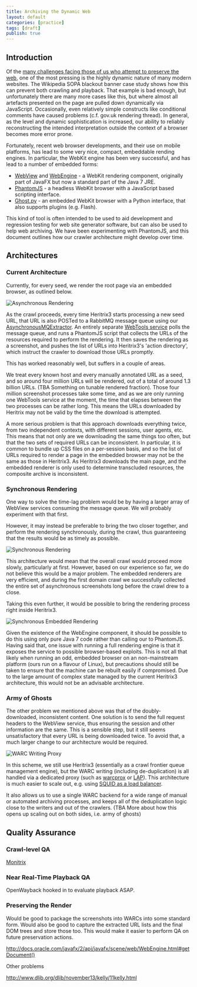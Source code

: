```yaml
---
title: Archiving the Dynamic Web
layout: default
categories: [practice]
tags: [draft]
publish: true
---
```


## Introduction ##
Of the [many challenges facing those of us who attempt to preserve the web](http://blog.dshr.org/2012/05/harvesting-and-preserving-future-web.html), one of the most pressing is the highly dynamic nature of many modern websites. The Wikipedia SOPA blackout banner case study shows how this can prevent both crawling and playback.  That example is bad enough, but unfortunately there are many more cases like this, but where almost all artefacts presented on the page are pulled down dynamically via JavaScript. Occasionally, even relatively simple constructs like conditional comments have caused problems (c.f. gov.uk rendering thread). In general, as the level and dynamic sophistication is increased, our ability to reliably reconstructing the intended interpretation outside the context of a browser becomes more error prone. 

Fortunately, recent web browser developments, and their use on mobile platforms, has lead to some very nice, compact, embeddable rending engines. In particular, the WebKit engine has been very successful, and has lead to a number of embedded forms:

* [WebView](http://docs.oracle.com/javafx/2/api/javafx/scene/web/WebView.html) and [WebEngine](http://docs.oracle.com/javafx/2/api/javafx/scene/web/WebEngine.html) - a WebKit rendering component, originally part of JavaFX but now a standard part of the Java 7 JRE.
* [PhantomJS](http://phantomjs.org/) - a headless WebKit browser with a JavaScript based scripting interface.
* [Ghost.py](http://jeanphix.me/Ghost.py/) - an embedded WebKit browser with a Python interface, that also supports plugins (e.g. Flash).

This kind of tool is often intended to be used to aid development and regression testing for web site generator software, but can also be used to help web archiving. We have been experimenting with PhantomJS, and this document outlines how our crawler architecture might develop over time.

## Architectures ##

### Current Architecture ###

Currently, for every seed, we render the root page via an embedded browser, as outlined below. 

![Asynchronous Rendering](https://raw.github.com/anjackson/keeping-codes/gh-pages/practice/images/crawler-async.jpeg)

As the crawl proceeds, every time Heritrix3 starts processing a new seed URL, that URL is also POSTed to a RabbitMQ message queue using our [AsynchronousMQExtractor](https://github.com/ukwa/bl-heritrix-modules). An entirely separate [WebTools service](https://github.com/openplanets/wap/tree/master/WebTools
) polls the message queue, and runs a PhantomJS script that collects the URLs of the resources required to perform the rendering. It then saves the rendering as a screenshot, and pushes the list of URLs into Heritrix3's 'action directory', which instruct the crawler to download those URLs promptly. 

This has worked reasonably well, but suffers in a couple of areas.

We treat every known host and every manually annotated URL as a seed, and so around four million URLs will be rendered, out of a total of around 1.3 billion URLs. (TBA Something on tunable rendered fraction). Those four million screenshot processes take some time, and as we are only running one WebTools service at the moment, the time that elapses between the two processes can be rather long. This means the URLs downloaded by Heritrix may not be valid by the time the download is attempted.

A more serious problem is that this approach downloads everything twice, from two independent contexts, with different sessions, user agents, etc. This means that not only are we downloading the same things too often, but that the two sets of required URLs can be inconsistent. In particular, it is common to bundle up CSS files on a per-session basis, and so the list of URLs required to render a page in the embedded browser may not be the same as those in Heritrix3. As Heritrix3 downloads the main page, and the embedded renderer is only used to determine transcluded resources, the composite archive is inconsistent.

### Synchronous Rendering ###
One way to solve the time-lag problem would be by having a larger array of WebView services consuming the message queue. We will probably experiment with that first.

However, it may instead be preferable to bring the two closer together, and perform the rendering synchronously, during the crawl, thus guaranteeing that the results would be as timely as possible.

![Synchronous Rendering](https://raw.github.com/anjackson/keeping-codes/gh-pages/practice/images/crawler-sync.jpeg)

This architecture would mean that the overall crawl would proceed more slowly, particularly at first. However, based on our experience so far, we do not believe this would be a major problem. The embedded renderers are very efficient, and during the first domain crawl we successfully collected the entire set of asynchronous screenshots long before the crawl drew to a close.

Taking this even further, it would be possible to bring the rendering process right inside Heritrix3.

![Synchronous Embedded Rendering](https://raw.github.com/anjackson/keeping-codes/gh-pages/practice/images/crawler-sync-embed.jpeg)

Given the existence of the WebEngine component, it should be possible to do this using only pure Java 7 code rather than calling our to PhantomJS. Having said that, one issue with running a full rendering engine is that it exposes the service to possible browser-based exploits. This is not all that likely when running an odd, embedded browser on an non-mainstream platform (ours run on a flavour of Linux), but precautions should still be taken to ensure that the machine can be rebuilt easily if compromised.  Due to the large amount of complex state managed by the current Heritrix3 architecture, this would not be an advisable architecture.

### Army of Ghosts ###
The other problem we mentioned above was that of the doubly-downloaded, inconsistent content. One solution is to send the full request headers to the WebView service, thus ensuring the session and other information are the same. This is a sensible step, but it still seems unsatisfactory that every URL is being downloaded twice. To avoid that, a much larger change to our architecture would be required.

![WARC Writing Proxy](https://raw.github.com/anjackson/keeping-codes/gh-pages/practice/images/crawler-writer-proxy.jpeg)

In this scheme, we still use Heritrix3 (essentially as a crawl frontier queue management engine), but the WARC writing (including de-duplication) is all handled via a dedicated proxy (such as [warcprox](https://github.com/internetarchive/warcprox) or [LAP](https://github.com/INA-DLWeb/LiveArchivingProxy)). This architecture is much easier to scale out, e.g. using [SQUID as a load balancer](http://wiki.squid-cache.org/Features/LoadBalance#CARP_:_Cache_Array_Routing_Protocol). 

It also allows us to use a single WARC backend for a wide range of manual or automated archiving processes, and keeps all of the deduplication logic close to the writers and out of the crawlers. (TBA More about how this opens up scaling out on both sides, i.e. army of ghosts)

## Quality Assurance ##

### Crawl-level QA ###

[Monitrix](https://github.com/ukwa/monitrix)

### Near Real-Time Playback QA ###

OpenWayback hooked in to evaluate playback ASAP.

### Preserving the Render ###

Would be good to package the screenshots into WARCs into some standard form. Would also be good to capture the extracted URL lists and the final DOM trees and store those too. This would make it easier to perform QA on future preservation actions.

http://docs.oracle.com/javafx/2/api/javafx/scene/web/WebEngine.html#getDocument()

Other problems

http://www.dlib.org/dlib/november13/kelly/11kelly.html


